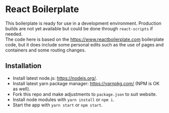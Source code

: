 # React Boilerplate

This boilerplate is ready for use in a development environment. Production builds are not yet available but could be done through `react-scripts` if needed.  
The code here is based on the https://www.reactboilerplate.com boilerplate code, but it does include some personal edits such as the use of pages and containers and some routing changes.

## Installation

- Install latest node.js: https://nodejs.org/.
- Install latest yarn package manager: https://yarnpkg.com/ (NPM is OK as well).
- Fork this repo and make adjustments to `package.json` to suit website.
- Install node modules with `yarn install` or `npm i`.
- Start the app with `yarn start` or `npm start`.
